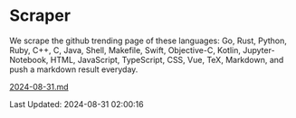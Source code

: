 # Scraper

We scrape the github trending page of these languages: Go, Rust, Python, Ruby, C++, C, Java, Shell, Makefile, Swift, Objective-C, Kotlin, Jupyter-Notebook, HTML, JavaScript, TypeScript, CSS, Vue, TeX, Markdown, and push a markdown result everyday.

[2024-08-31.md](https://github.com/cumthxy/github-trending-backup/blob/master/2024-08-31.md)

Last Updated: 2024-08-31 02:00:16